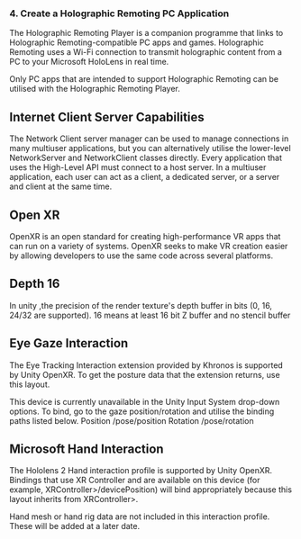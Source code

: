 ### 4. Create a Holographic Remoting PC Application

The Holographic Remoting Player is a companion programme that links to Holographic Remoting-compatible PC apps and games. Holographic Remoting uses a Wi-Fi connection to transmit holographic content from a PC to your Microsoft HoloLens in real time.

Only PC apps that are intended to support Holographic Remoting can be utilised with the Holographic Remoting Player.

## Internet Client Server Capabilities 
The Network Client server manager can be used to manage connections in many multiuser applications, but you can alternatively utilise the lower-level NetworkServer and NetworkClient classes directly.
Every application that uses the High-Level API must connect to a host server. In a multiuser application, each user can act as a client, a dedicated server, or a server and client at the same time.

## Open XR
OpenXR is an open standard for creating high-performance VR apps that can run on a variety of systems. OpenXR seeks to make VR creation easier by allowing developers to use the same code across several platforms.

## Depth 16
In unity ,the precision of the render texture's depth buffer in bits (0, 16, 24/32 are supported).
16 means at least 16 bit Z buffer and no stencil buffer

## Eye Gaze Interaction
The Eye Tracking Interaction extension provided by Khronos is supported by Unity OpenXR. To get the posture data that the extension returns, use this layout.

This device is currently unavailable in the Unity Input System drop-down options. To bind, go to the gaze position/rotation and utilise the binding paths listed below.
Position	<EyeGaze>/pose/position
Rotation	<EyeGaze>/pose/rotation

## Microsoft Hand Interaction 
The Hololens 2 Hand interaction profile is supported by Unity OpenXR. Bindings that use XR Controller and are available on this device (for example, XRController>/devicePosition) will bind appropriately because this layout inherits from XRController>.

Hand mesh or hand rig data are not included in this interaction profile. These will be added at a later date.
